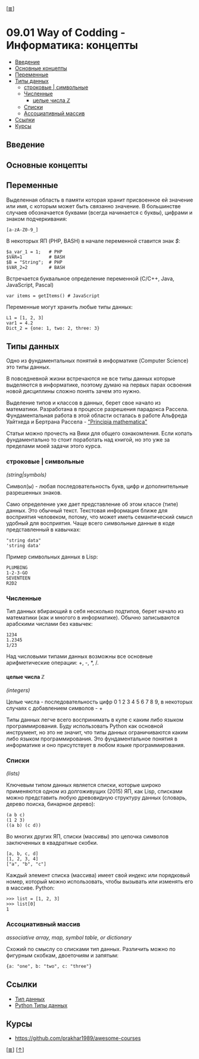 <!--
File          : 09.01.md

Created       : Tue 14 Jul 2015 23:51:13 UTC+02
Last Modified : Mon 09 Nov 2015 21:48:43
-->

\[[≣](../../README_ru.md#Содержание "Содержание")\]
# 09.01 Way of Codding - Информатика: концепты #
* [Введение](#Введение)
* [Основные концепты](#Основные-концепты)
* [Переменные](#Переменные)
* [Типы данных](#Типы-данных)
  * [строковые | символьные](#строковые--символьные)
  * [Численные](#Численные)
    * [целые числа ℤ](#целые-числа-ℤ)
  * [Списки](#Списки)
  * [Ассоциативный массив](#Ассоциативный-массив)
* [Ссылки](#Ссылки)
* [Курсы](#Курсы)

## Введение ##

## Основные концепты ##

## Переменные ##
Выделенная область в памяти которая хранит присвоенное ей значение или имя, с
которым может быть связанно значение.
В большинстве случаев обозначается буквами (всегда начинается с буквы), цифрами
и знаком подчеркивания:

    [a-zA-Z0-9_]

В некоторых ЯП (PHP, BASH) в начале переменной ставится знак _$_:

    $a_var_1 = 1;   # PHP
    $VAR=1          # BASH
    $B = "String";  # PHP
    $VAR_2=2        # BASH

Встречается буквальное определение переменной (C/C++, Java, JavaScript, Pascal)

    var items = getItems() # JavaScript

Переменные могут хранить любые типы данных:

    L1 = [1, 2, 3]
    var1 = 4.2
    Dict_2 = {one: 1, two: 2, three: 3}

## Типы данных ##
Одно из фундаментальных понятий в информатике (Computer Science) это типы
данных.

В повседневной жизни встречаются не все типы данных которые выделяются в
информатике, поэтому думаю на первых парах освоения новой дисциплины сложно
понять зачем это нужно.


Выделение типов и классов в данных, берет свое начало из математики. Разработана
в процессе разрешения парадокса Рассела. Фундаментальная работа в этой области
осталась в работе Альфреда Уайтхеда и Бертрана Рассела -
["Principia mathematica"](https://ru.wikipedia.org/wiki/Principia_Mathematica
"Ссылка на Wiki")

Статьи можно прочесть на Вики для общего ознакомления. Если копать
фундаментально то стоит поработать над книгой, но это уже за пределами моей
задачи этого курса.

### строковые | символьные ###
_(string|symbols)_

Символ(ы) - любая последовательность букв, цифр и дополнительные разрешенных
знаков.

Само определение уже дает представление об этом классе (типе) данных. Это
обычный текст. Текстовая информация ближе для восприятия человеком, потому, что
может иметь семантический смысл удобный для восприятия. Чаще всего символьные
данные в коде представленный в кавычках:

    "string data"
    'string data'

Пример символьных данных в Lisp:

    PLUMBING
    1-2-3-GO
    SEVENTEEN
    R2D2

### Численные ###
Тип данных вбирающий в себя несколько подтипов, берет начало из математики (как
и многого в информатике). Обычно записываются арабскими числами без кавычек:

    1234
    1.2345
    1/23

Над числовыми типами данных возможны все основные арифметические операции: +, -,
*, /.

#### целые числа ℤ ####
_(integers)_

Целые числа - последовательность цифр 0 1 2 3 4 5 6 7 8 9, в некоторых случаях
с добавлением символов - +

Типы данных легче всего воспринимать в купе с каким либо языком
программирования. Буду использовать Python  как основной инструмент, но это не
значит, что типы данных ограничиваются каким либо языком программирования. Это
фундаментальное понятия в информатике и оно присутствует в любом языке
программирования. 

### Списки ###
_(lists)_

Ключевым типом данных является списки, которые широко применяются одном из
долгоживущих (2015) ЯП, как Lisp, списками можно представить любую древовидную
структуру данных (словарь, дерево поиска, бинарное дерево):

    (a b c)
    (1 2 3)
    ((a b) (c d))

Во многих других ЯП, списки (массивы) это цепочка символов заключенных в
квадратные скобки. 

    [a, b, c, d]
    [1, 2, 3, 4]
    ["a", "b", "c"]

Каждый элемент списка (массива) имеет свой индекс или порядковый номер, который
можно использовать, чтобы вызывать или изменять его в массиве. Python: 

    >>> list = [1, 2, 3]
    >>> list[0]
    1

### Ассоциативный массив  ###
_associative array, map, symbol table, or dictionary_

Схожий по смыслу со списками тип данных. Различить можно по фигурным скобкам,
двоеточиям и запятым:

    {a: "one", b: "two", c: "three"}

## Ссылки ##
*   [Тип данных](https://goo.gl/ccGIPn "Wiki")
*   [Python Типы данных](http://habrahabr.ru/post/49671/ "Habr")

## Курсы  ##
*   https://github.com/prakhar1989/awesome-courses

\[[≣](../../README_ru.md#Содержание "Содержание")\]
\[[↑](./09.01.md#0901-way-of-codding---Информатика-концепты "Вверх")\]
